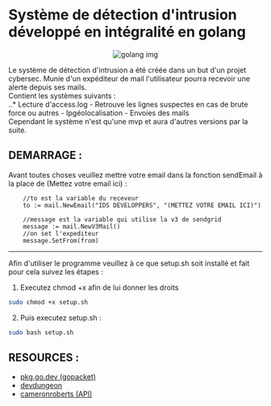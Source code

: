 # Système de détection d'intrusion développé en intégralité en golang

<p align="center">
    <img src="https://miro.medium.com/v2/resize:fit:1400/1*Ifpd_HtDiK9u6h68SZgNuA.png" title="golang img">
</p>
Le système de détection d'intrusion a été créée dans un but d'un projet cybersec. 
Munie d'un expéditeur de mail l'utilisateur pourra       recevoir une alerte depuis ses mails. 
<br>
Contient les systèmes suivants : <br>
..* Lecture d'access.log 
- Retrouve les lignes suspectes en cas de brute force ou autres
- Ipgéolocalisation
- Envoies des mails 

<br>
Cependant le système n'est qu'une mvp et aura d'autres versions par la suite.
<br>

## DEMARRAGE :

Avant toutes choses veuillez mettre votre email dans la fonction sendEmail à la place de (Mettez votre email ici) :

```golang
	//to est la variable du receveur
	to := mail.NewEmail("IDS DEVELOPPERS", "(METTEZ VOTRE EMAIL ICI)")

	//message est la variable qui utilise la v3 de sendgrid
	message := mail.NewV3Mail()
	//on set l'expediteur
	message.SetFrom(from)
```
--------------------------------------------------------------------------------

Afin d'utiliser le programme veuillez à ce que setup.sh soit installé et fait pour cela suivez les étapes :

1. Executez chmod +x afin de lui donner les droits
```bash
sudo chmod +x setup.sh
```
2. Puis executez setup.sh :
```bash
sudo bash setup.sh
```

## RESOURCES :

- [pkg.go.dev (gopacket)](https://pkg.go.dev/github.com/google/gopacket)
- [devdungeon](https://www.devdungeon.com/content/packet-capture-injection-and-analysis-gopacket)
- [cameronroberts (API)](https://cameronroberts.dev/posts/consuming-restapi-golang/)
